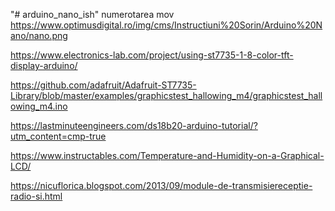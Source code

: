"# arduino_nano_ish" 
numerotarea mov
https://www.optimusdigital.ro/img/cms/Instructiuni%20Sorin/Arduino%20Nano/nano.png

https://www.electronics-lab.com/project/using-st7735-1-8-color-tft-display-arduino/

https://github.com/adafruit/Adafruit-ST7735-Library/blob/master/examples/graphicstest_hallowing_m4/graphicstest_hallowing_m4.ino

https://lastminuteengineers.com/ds18b20-arduino-tutorial/?utm_content=cmp-true

https://www.instructables.com/Temperature-and-Humidity-on-a-Graphical-LCD/

https://nicuflorica.blogspot.com/2013/09/module-de-transmisiereceptie-radio-si.html
